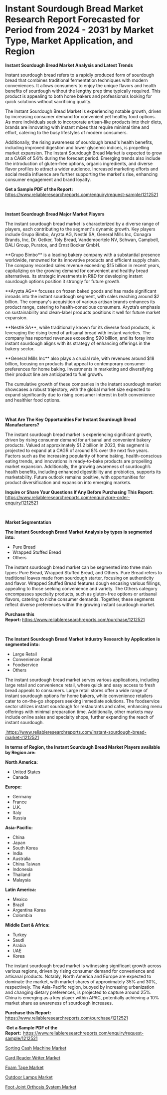 <p><h1>Instant Sourdough Bread Market Research Report Forecasted for Period from 2024 -  2031 by Market Type, Market Application, and Region</h1></p><p><strong>Instant Sourdough Bread Market Analysis and Latest Trends</strong></p>
<p><p>Instant sourdough bread refers to a rapidly produced form of sourdough bread that combines traditional fermentation techniques with modern conveniences. It allows consumers to enjoy the unique flavors and health benefits of sourdough without the lengthy prep time typically required. This product is appealing to both home bakers and professionals looking for quick solutions without sacrificing quality.</p><p>The Instant Sourdough Bread Market is experiencing notable growth, driven by increasing consumer demand for convenient yet healthy food options. As more individuals seek to incorporate artisan-like products into their diets, brands are innovating with instant mixes that require minimal time and effort, catering to the busy lifestyles of modern consumers. </p><p>Additionally, the rising awareness of sourdough bread's health benefits, including improved digestion and lower glycemic indices, is propelling market expansion. The Instant Sourdough Bread Market is expected to grow at a CAGR of 5.6% during the forecast period. Emerging trends also include the introduction of gluten-free options, organic ingredients, and diverse flavor profiles to attract a wider audience. Increased marketing efforts and social media influence are further supporting the market's rise, enhancing consumer engagement and brand loyalty.</p></p>
<p><strong>Get a Sample PDF of the Report:&nbsp;</strong> <a href="https://www.reliableresearchreports.com/enquiry/request-sample/1212521?utm_campaign=7&utm_medium=2&utm_source=Github&utm_content=ia&utm_term=06102024&utm_id=instant-sourdough-bread">https://www.reliableresearchreports.com/enquiry/request-sample/1212521</a></p>
<p>&nbsp;</p>
<p><strong>Instant Sourdough Bread Major Market Players</strong></p>
<p><p>The instant sourdough bread market is characterized by a diverse range of players, each contributing to the segment's dynamic growth. Key players include Grupo Bimbo, Aryzta AG, Nestlé SA, General Mills Inc, Conagra Brands, Inc, Dr. Oetker, Toly Bread, Vandemoortele NV, Schwan, Campbell, DALI Group, Puratos, and Ernst Bocker GmbH. </p><p>**Grupo Bimbo** is a leading bakery company with a substantial presence worldwide, renowned for its innovative products and efficient supply chain. The company recorded sales revenue exceeding $15 billion in recent years, capitalizing on the growing demand for convenient and healthy bread alternatives. Its strategic investments in R&D for developing instant sourdough options position it strongly for future growth.</p><p>**Aryzta AG** focuses on frozen baked goods and has made significant inroads into the instant sourdough segment, with sales reaching around $2 billion. The company's acquisition of various artisan brands enhances its product range, catering to health-conscious consumers. Aryzta’s emphasis on sustainability and clean-label products positions it well for future market expansion.</p><p>**Nestlé SA**, while traditionally known for its diverse food products, is leveraging the rising trend of artisanal bread with instant varieties. The company has reported revenues exceeding $90 billion, and its foray into instant sourdough aligns with its strategy of enhancing offerings in the bakery sector.</p><p>**General Mills Inc** also plays a crucial role, with revenues around $18 billion, focusing on products that appeal to contemporary consumer preferences for home baking. Investments in marketing and diversifying their product line are anticipated to fuel growth.</p><p>The cumulative growth of these companies in the instant sourdough market showcases a robust trajectory, with the global market size expected to expand significantly due to rising consumer interest in both convenience and healthier food options.</p></p>
<p>&nbsp;</p>
<p><strong>What Are The Key Opportunities For Instant Sourdough Bread Manufacturers?</strong></p>
<p><p>The instant sourdough bread market is experiencing significant growth, driven by rising consumer demand for artisanal and convenient bakery products. Valued at approximately $1.2 billion in 2023, this segment is projected to expand at a CAGR of around 8% over the next five years. Factors such as the increasing popularity of home baking, health-conscious eating trends, and innovations in ready-to-bake products are propelling market expansion. Additionally, the growing awareness of sourdough’s health benefits, including enhanced digestibility and probiotics, supports its marketability. Future outlook remains positive, with opportunities for product diversification and expansion into emerging markets.</p></p>
<p><strong>Inquire or Share Your Questions If Any Before Purchasing This Report:</strong> <a href="https://www.reliableresearchreports.com/enquiry/pre-order-enquiry/1212521?utm_campaign=7&utm_medium=2&utm_source=Github&utm_content=ia&utm_term=06102024&utm_id=instant-sourdough-bread">https://www.reliableresearchreports.com/enquiry/pre-order-enquiry/1212521</a></p>
<p>&nbsp;</p>
<p><strong>Market Segmentation</strong></p>
<p><strong>The Instant Sourdough Bread Market Analysis by types is segmented into:</strong></p>
<p><ul><li>Pure Bread</li><li>Wrapped Stuffed Bread</li><li>Others</li></ul></p>
<p><p>The instant sourdough bread market can be segmented into three main types: Pure Bread, Wrapped Stuffed Bread, and Others. Pure Bread refers to traditional loaves made from sourdough starter, focusing on authenticity and flavor. Wrapped Stuffed Bread features dough encasing various fillings, appealing to those seeking convenience and variety. The Others category encompasses specialty products, such as gluten-free options or artisanal flavors, catering to niche consumer demands. Together, these segments reflect diverse preferences within the growing instant sourdough market.</p></p>
<p><strong>Purchase this Report:&nbsp;</strong><a href="https://www.reliableresearchreports.com/purchase/1212521?utm_campaign=7&utm_medium=2&utm_source=Github&utm_content=ia&utm_term=06102024&utm_id=instant-sourdough-bread">https://www.reliableresearchreports.com/purchase/1212521</a></p>
<p>&nbsp;</p>
<p><strong>The Instant Sourdough Bread Market Industry Research by Application is segmented into:</strong></p>
<p><ul><li>Large Retail</li><li>Convenience Retail</li><li>Foodservice</li><li>Others</li></ul></p>
<p><p>The instant sourdough bread market serves various applications, including large retail and convenience retail, where quick and easy access to fresh bread appeals to consumers. Large retail stores offer a wide range of instant sourdough options for home bakers, while convenience retailers cater to on-the-go shoppers seeking immediate solutions. The foodservice sector utilizes instant sourdough for restaurants and cafes, enhancing menu offerings with minimal preparation time. Additionally, other markets may include online sales and specialty shops, further expanding the reach of instant sourdough.</p></p>
<p><a href="https://www.reliableresearchreports.com/instant-sourdough-bread-market-r1212521?utm_campaign=7&utm_medium=2&utm_source=Github&utm_content=ia&utm_term=06102024&utm_id=instant-sourdough-bread">&nbsp;https://www.reliableresearchreports.com/instant-sourdough-bread-market-r1212521</a></p>
<p><strong>In terms of Region, the Instant Sourdough Bread Market Players available by Region are:</strong></p>
<p>
    <p> <strong> North America: </strong>
        <ul>
            <li>United States</li>
            <li>Canada</li>
        </ul>
        </p> 
    <p> <strong> Europe: </strong>
        <ul>
            <li>Germany</li>
            <li>France</li>
            <li>U.K.</li>
            <li>Italy</li>
            <li>Russia</li>
        </ul>
        </p> 
    <p> <strong> Asia-Pacific: </strong>
        <ul>
            <li>China</li>
            <li>Japan</li>
            <li>South Korea</li>
            <li>India</li>
            <li>Australia</li>
            <li>China Taiwan</li>
            <li>Indonesia</li>
            <li>Thailand</li>
            <li>Malaysia</li>
        </ul>
        </p> 
    <p> <strong> Latin America: </strong>
        <ul>
            <li>Mexico</li>
            <li>Brazil</li>
            <li>Argentina Korea</li>
            <li>Colombia</li>
        </ul>
        </p> 
    <p> <strong> Middle East & Africa: </strong>
        <ul>
            <li>Turkey</li>
            <li>Saudi</li>
            <li>Arabia</li>
            <li>UAE</li>
            <li>Korea</li>
        </ul>
    </p>
    </p>
<p><p>The instant sourdough bread market is witnessing significant growth across various regions, driven by rising consumer demand for convenience and artisanal products. Notably, North America and Europe are expected to dominate the market, with market shares of approximately 35% and 30%, respectively. The Asia-Pacific region, buoyed by increasing urbanization and changing dietary preferences, is projected to capture around 25%. China is emerging as a key player within APAC, potentially achieving a 10% market share as awareness of sourdough increases.</p></p>
<p><strong>Purchase this Report: </strong><a href="https://www.reliableresearchreports.com/purchase/1212521?utm_campaign=7&utm_medium=2&utm_source=Github&utm_content=ia&utm_term=06102024&utm_id=instant-sourdough-bread">https://www.reliableresearchreports.com/purchase/1212521</a></p>
<p>&nbsp;<strong>Get a Sample PDF of the Report:&nbsp;&nbsp;</strong><a href="https://www.reliableresearchreports.com/enquiry/request-sample/1212521?utm_campaign=7&utm_medium=2&utm_source=Github&utm_content=ia&utm_term=06102024&utm_id=instant-sourdough-bread">https://www.reliableresearchreports.com/enquiry/request-sample/1212521</a></p>
<p><strong></strong></p>
<p><p><a href="https://issuu.com/reportprime-2/docs/sorting-cash-machine-market-size-20_5322a5c78ce6a2?utm_campaign=7&utm_medium=2&utm_source=Github&utm_content=ia&utm_term=06102024&utm_id=instant-sourdough-bread">Sorting Cash Machine Market</a></p><p><a href="https://issuu.com/reportprime-2/docs/card-reader-writer-market-size-2030_958b83973fd1bc?utm_campaign=7&utm_medium=2&utm_source=Github&utm_content=ia&utm_term=06102024&utm_id=instant-sourdough-bread">Card Reader Writer Market</a></p><p><a href="https://medium.com/@veronicafitzpatrick64/foam-tape-market-2024-2031-industry-insights-and-investment-opportunities-c9702fa1ef3b?postPublishedType=repub&utm_campaign=7&utm_medium=2&utm_source=Github&utm_content=ia&utm_term=06102024&utm_id=instant-sourdough-bread">Foam Tape Market</a></p><p><a href="https://www.linkedin.com/pulse/outdoor-lamps-market-strategic-insights-product-evolution-71nve?utm_campaign=7&utm_medium=2&utm_source=Github&utm_content=ia&utm_term=06102024&utm_id=instant-sourdough-bread">Outdoor Lamps Market</a></p><p><a href="https://github.com/FahadAhmed223/Market-Research-Report-List-1/blob/main/foot-joint-orthosis-system-market.md?utm_campaign=7&utm_medium=2&utm_source=Github&utm_content=ia&utm_term=06102024&utm_id=instant-sourdough-bread">Foot Joint Orthosis System Market</a></p></p>